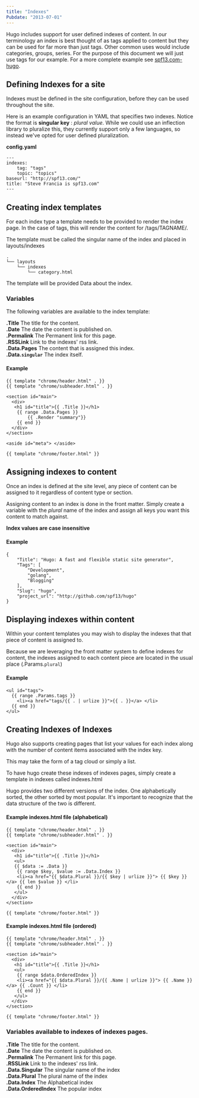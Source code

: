 ```yaml
---
title: "Indexes"
Pubdate: "2013-07-01"
---
```


Hugo includes support for user defined indexes of content. In our 
terminology an index is best thought of as tags applied to content
but they can be used for far more than just tags. Other common
uses would include categories, groups, series. For the purpose of 
this document we will just use tags for our example. For a more 
complete example see [spf13.com-hugo](http://github.com/spf13/spf13.com-hugo).

## Defining Indexes for a site

Indexes must be defined in the site configuration, before they
can be used throughout the site. 

Here is an example configuration in YAML that specifies two indexes.
Notice the format is **singular key** : *plural value*. While 
we could use an inflection library to pluralize this, they currently
support only a few languages, so instead we've opted for user defined
pluralization.

**config.yaml**

    ---
    indexes:
        tag: "tags"
        topic: "topics"
    baseurl: "http://spf13.com/"
    title: "Steve Francia is spf13.com"
    ---

## Creating index templates
For each index type a template needs to be provided to render the index page.
In the case of tags, this will render the content for /tags/TAGNAME/.

The template must be called the singular name of the index and placed in 
layouts/indexes

    .
    └── layouts
        └── indexes
            └── category.html

The template will be provided Data about the index. 

### Variables

The following variables are available to the index template:

**.Title**  The title for the content. <br>
**.Date** The date the content is published on.<br>
**.Permalink** The Permanent link for this page.<br>
**.RSSLink** Link to the indexes' rss link. <br>
**.Data.Pages** The content that is assigned this index.<br>
**.Data.`singular`** The index itself.<br>

#### Example

    {{ template "chrome/header.html" . }}
    {{ template "chrome/subheader.html" . }}

    <section id="main">
      <div>
       <h1 id="title">{{ .Title }}</h1>
        {{ range .Data.Pages }}
            {{ .Render "summary"}}
        {{ end }}
      </div>
    </section>

    <aside id="meta"> </aside>

    {{ template "chrome/footer.html" }}


## Assigning indexes to content

Once an index is defined at the site level, any piece of content
can be assigned to it regardless of content type or section.

Assigning content to an index is done in the front matter.
Simply create a variable with the *plural* name of the index
and assign all keys you want this content to match against. 

**Index values are case insensitive**

#### Example
    {
        "Title": "Hugo: A fast and flexible static site generator",
        "Tags": [
            "Development",
            "golang",
            "Blogging"
        ],
        "Slug": "hugo",
        "project_url": "http://github.com/spf13/hugo"
    }


## Displaying indexes within content

Within your content templates you may wish to display 
the indexes that that piece of content is assigned to.

Because we are leveraging the front matter system to 
define indexes for content, the indexes assigned to 
each content piece are located in the usual place 
(.Params.`plural`)

#### Example

    <ul id="tags">
      {{ range .Params.tags }}
        <li><a href="tags/{{ . | urlize }}">{{ . }}</a> </li>
      {{ end }}
    </ul>

## Creating Indexes of Indexes

Hugo also supports creating pages that list your values for each 
index along with the number of content items associated with the 
index key.

This may take the form of a tag cloud or simply a list.

To have hugo create these indexes of indexes pages, simply create
a template in indexes called indexes.html

Hugo provides two different versions of the index. One alphabetically
sorted, the other sorted by most popular. It's important to recognize
that the data structure of the two is different.

#### Example indexes.html file (alphabetical)

    {{ template "chrome/header.html" . }}
    {{ template "chrome/subheader.html" . }}

    <section id="main">
      <div>
       <h1 id="title">{{ .Title }}</h1>
       <ul>
       {{ $data := .Data }}
        {{ range $key, $value := .Data.Index }}
        <li><a href="{{ $data.Plural }}/{{ $key | urlize }}"> {{ $key }} </a> {{ len $value }} </li>
        {{ end }}
       </ul>
      </div>
    </section>

    {{ template "chrome/footer.html" }}


#### Example indexes.html file (ordered)

    {{ template "chrome/header.html" . }}
    {{ template "chrome/subheader.html" . }}

    <section id="main">
      <div>
       <h1 id="title">{{ .Title }}</h1>
       <ul>
        {{ range $data.OrderedIndex }}
        <li><a href="{{ $data.Plural }}/{{ .Name | urlize }}"> {{ .Name }} </a> {{ .Count }} </li>
        {{ end }}
       </ul>
      </div>
    </section>

    {{ template "chrome/footer.html" }}

### Variables available to indexes of indexes pages.

**.Title**  The title for the content. <br>
**.Date** The date the content is published on.<br>
**.Permalink** The Permanent link for this page.<br>
**.RSSLink** Link to the indexes' rss link. <br>
**.Data.Singular** The singular name of the index <br>
**.Data.Plural** The plural name of the index<br>
**.Data.Index** The Alphabetical index<br>
**.Data.OrderedIndex** The popular index<br>

